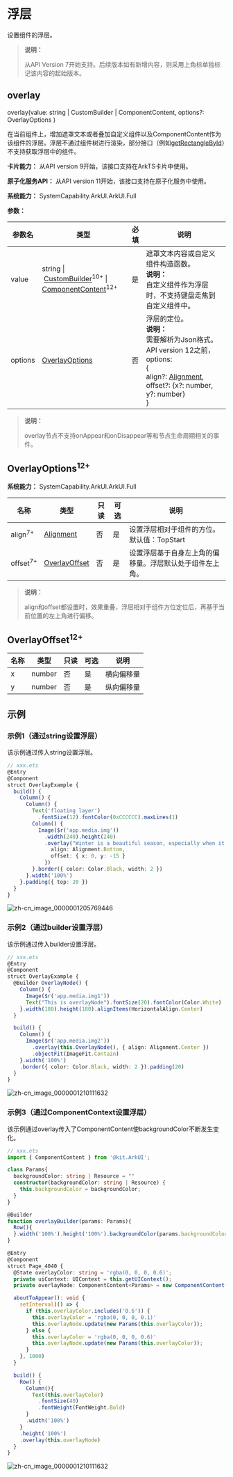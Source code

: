 # 浮层

设置组件的浮层。

>  **说明：**
>
>  从API Version 7开始支持。后续版本如有新增内容，则采用上角标单独标记该内容的起始版本。

## overlay

overlay(value: string | CustomBuilder | ComponentContent, options?: OverlayOptions )

在当前组件上，增加遮罩文本或者叠加自定义组件以及ComponentContent作为该组件的浮层。浮层不通过组件树进行渲染，部分接口（例如[getRectangleById](../js-apis-arkui-componentUtils.md#componentutilsgetrectanglebyid)）不支持获取浮层中的组件。

**卡片能力：** 从API version 9开始，该接口支持在ArkTS卡片中使用。

**原子化服务API：** 从API version 11开始，该接口支持在原子化服务中使用。

**系统能力：** SystemCapability.ArkUI.ArkUI.Full

**参数：** 

| 参数名  | 类型                                                         | 必填 | 说明                                                         |
| ------- | ------------------------------------------------------------ | ---- | ------------------------------------------------------------ |
| value   | string&nbsp;\|&nbsp;[CustomBuilder](ts-types.md#custombuilder8)<sup>10+</sup>&nbsp;\| [ComponentContent](../js-apis-arkui-ComponentContent.md)<sup>12+</sup> | 是   | 遮罩文本内容或自定义组件构造函数。<br/>**说明：**<br/>自定义组件作为浮层时，不支持键盘走焦到自定义组件中。 |
| options | [OverlayOptions](#overlayoptions12) | 否   | 浮层的定位。<br/>**说明：**<br/>需要解析为Json格式。<br/>API version 12之前，options: <br/>{<br/>align?:&nbsp;[Alignment](ts-appendix-enums.md#alignment),&nbsp;<br/>offset?:&nbsp;{x?:&nbsp;number, y?:&nbsp;number}<br/>} |

>  **说明：**
>
>  overlay节点不支持onAppear和onDisappear等和节点生命周期相关的事件。

## OverlayOptions<sup>12+</sup>

**系统能力：** SystemCapability.ArkUI.ArkUI.Full

| 名称                  | 类型                                       | 只读 | 可选  | 说明                                                |
| --------------------- | -------------------------------------------| --- | -------| --------------------------------------------------- |
| align<sup>7+</sup>   | [Alignment](ts-appendix-enums.md#alignment) | 否  | 是      |设置浮层相对于组件的方位。<br/>默认值：TopStart         |
| offset<sup>7+</sup>  | [OverlayOffset](#overlayoffset12)          | 否  | 是     |设置浮层基于自身左上角的偏移量。浮层默认处于组件左上角。 |

> **说明：**
> 
> align和offset都设置时，效果重叠，浮层相对于组件方位定位后，再基于当前位置的左上角进行偏移。

## OverlayOffset<sup>12+</sup>

| 名称    | 类型                                                      | 只读 | 可选  | 说明                                                |
| ------- | ---------------------------------------------------------| ---- | ------| --------------------------------------------------- |
| x       | number                                                   | 否   | 是    | 横向偏移量                                           |
| y       | number                                                   | 否   | 是    | 纵向偏移量                                           |

## 示例

### 示例1（通过string设置浮层）

该示例通过传入string设置浮层。

```ts
// xxx.ets
@Entry
@Component
struct OverlayExample {
  build() {
    Column() {
      Column() {
        Text('floating layer')
          .fontSize(12).fontColor(0xCCCCCC).maxLines(1)
        Column() {
          Image($r('app.media.img'))
            .width(240).height(240)
            .overlay("Winter is a beautiful season, especially when it snows.", {
              align: Alignment.Bottom,
              offset: { x: 0, y: -15 }
            })
        }.border({ color: Color.Black, width: 2 })
      }.width('100%')
    }.padding({ top: 20 })
  }
}
```

![zh-cn_image_0000001205769446](figures/zh-cn_image_0000001205769446.png)

### 示例2（通过builder设置浮层）

该示例通过传入builder设置浮层。

```ts
// xxx.ets
@Entry
@Component
struct OverlayExample {
  @Builder OverlayNode() {
    Column() {
      Image($r('app.media.img1'))
      Text("This is overlayNode").fontSize(20).fontColor(Color.White)
    }.width(180).height(180).alignItems(HorizontalAlign.Center)
  }

  build() {
    Column() {
      Image($r('app.media.img2'))
        .overlay(this.OverlayNode(), { align: Alignment.Center })
        .objectFit(ImageFit.Contain)
    }.width('100%')
    .border({ color: Color.Black, width: 2 }).padding(20)
  }
}
```
![zh-cn_image_0000001210111632](figures/zh-cn_image_0000001210111632.png)

### 示例3（通过ComponentContext设置浮层）

该示例通过overlay传入了ComponentContent使backgroundColor不断发生变化。

```ts
// xxx.ets
import { ComponentContent } from '@kit.ArkUI';

class Params{
  backgroundColor: string | Resource = ""
  constructor(backgroundColor: string | Resource) {
    this.backgroundColor = backgroundColor;
  }
}

@Builder
function overlayBuilder(params: Params){
  Row(){
  }.width('100%').height('100%').backgroundColor(params.backgroundColor)
}

@Entry
@Component
struct Page_4040 {
  @State overlayColor: string = 'rgba(0, 0, 0, 0.6)';
  private uiContext: UIContext = this.getUIContext();
  private overlayNode: ComponentContent<Params> = new ComponentContent(this.uiContext, wrapBuilder(overlayBuilder), new Params(this.overlayColor))

  aboutToAppear(): void {
    setInterval(() => {
      if (this.overlayColor.includes('0.6')) {
        this.overlayColor = 'rgba(0, 0, 0, 0.1)'
        this.overlayNode.update(new Params(this.overlayColor));
      } else {
        this.overlayColor = 'rgba(0, 0, 0, 0.6)'
        this.overlayNode.update(new Params(this.overlayColor));
      }
    }, 1000)
  }

  build() {
    Row() {
      Column(){
        Text(this.overlayColor)
          .fontSize(40)
          .fontWeight(FontWeight.Bold)
      }
      .width('100%')
    }
    .height('100%')
    .overlay(this.overlayNode)
  }
}
```
![zh-cn_image_0000001210111632](figures/component_content_overlay.gif)
